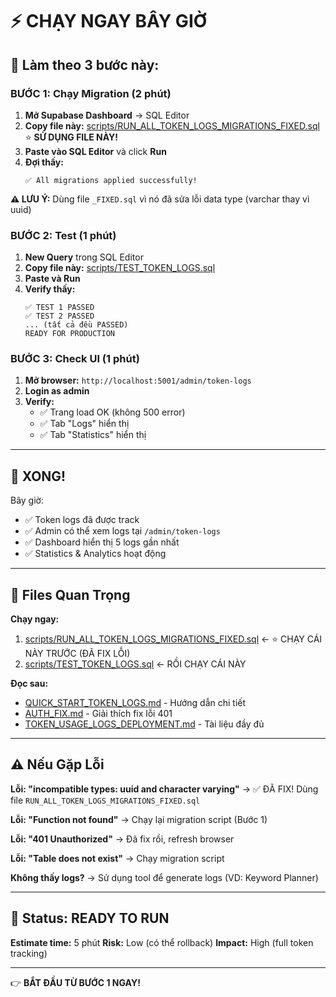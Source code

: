 # ⚡ CHẠY NGAY BÂY GIỜ

## 🎯 Làm theo 3 bước này:

### BƯỚC 1: Chạy Migration (2 phút)

1. **Mở Supabase Dashboard** → SQL Editor
2. **Copy file này:** [scripts/RUN_ALL_TOKEN_LOGS_MIGRATIONS_FIXED.sql](scripts/RUN_ALL_TOKEN_LOGS_MIGRATIONS_FIXED.sql) ⭐ **SỬ DỤNG FILE NÀY!**
3. **Paste vào SQL Editor** và click **Run**
4. **Đợi thấy:**
   ```
   ✅ All migrations applied successfully!
   ```

**⚠️ LƯU Ý:** Dùng file `_FIXED.sql` vì nó đã sửa lỗi data type (varchar thay vì uuid)

### BƯỚC 2: Test (1 phút)

1. **New Query** trong SQL Editor
2. **Copy file này:** [scripts/TEST_TOKEN_LOGS.sql](scripts/TEST_TOKEN_LOGS.sql)
3. **Paste và Run**
4. **Verify thấy:**
   ```
   ✅ TEST 1 PASSED
   ✅ TEST 2 PASSED
   ... (tất cả đều PASSED)
   READY FOR PRODUCTION
   ```

### BƯỚC 3: Check UI (1 phút)

1. **Mở browser:** `http://localhost:5001/admin/token-logs`
2. **Login as admin**
3. **Verify:**
   - ✅ Trang load OK (không 500 error)
   - ✅ Tab "Logs" hiển thị
   - ✅ Tab "Statistics" hiển thị

---

## 🎉 XONG!

Bây giờ:
- ✅ Token logs đã được track
- ✅ Admin có thể xem logs tại `/admin/token-logs`
- ✅ Dashboard hiển thị 5 logs gần nhất
- ✅ Statistics & Analytics hoạt động

---

## 📝 Files Quan Trọng

**Chạy ngay:**
1. [scripts/RUN_ALL_TOKEN_LOGS_MIGRATIONS_FIXED.sql](scripts/RUN_ALL_TOKEN_LOGS_MIGRATIONS_FIXED.sql) ← ⭐ CHẠY CÁI NÀY TRƯỚC (ĐÃ FIX LỖI)
2. [scripts/TEST_TOKEN_LOGS.sql](scripts/TEST_TOKEN_LOGS.sql) ← RỒI CHẠY CÁI NÀY

**Đọc sau:**
- [QUICK_START_TOKEN_LOGS.md](QUICK_START_TOKEN_LOGS.md) - Hướng dẫn chi tiết
- [AUTH_FIX.md](AUTH_FIX.md) - Giải thích fix lỗi 401
- [TOKEN_USAGE_LOGS_DEPLOYMENT.md](scripts/TOKEN_USAGE_LOGS_DEPLOYMENT.md) - Tài liệu đầy đủ

---

## ⚠️ Nếu Gặp Lỗi

**Lỗi: "incompatible types: uuid and character varying"**
→ ✅ ĐÃ FIX! Dùng file `RUN_ALL_TOKEN_LOGS_MIGRATIONS_FIXED.sql`

**Lỗi: "Function not found"**
→ Chạy lại migration script (Bước 1)

**Lỗi: "401 Unauthorized"**
→ Đã fix rồi, refresh browser

**Lỗi: "Table does not exist"**
→ Chạy migration script

**Không thấy logs?**
→ Sử dụng tool để generate logs (VD: Keyword Planner)

---

## 🚀 Status: READY TO RUN

**Estimate time:** 5 phút
**Risk:** Low (có thể rollback)
**Impact:** High (full token tracking)

---

👉 **BẮT ĐẦU TỪ BƯỚC 1 NGAY!**
